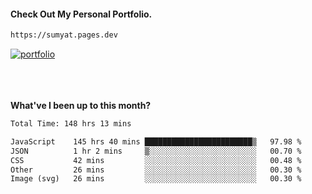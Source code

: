 #### Check Out My Personal Portfolio.
````bash
https://sumyat.pages.dev
````

<a href='https://sumyat.pages.dev/'>
    <img src='https://github.com/sumyat-aung/sumyat-aung/assets/108873224/c9b4f2be-c585-4dd3-84e1-692c3854a6d8' alt='portfolio' align='center' />
</a>


<br />
<br />


<br />
<br />

**What've I been up to this month?**

<!--START_SECTION:waka-->

```txt
Total Time: 148 hrs 13 mins

JavaScript    145 hrs 40 mins ████████████████████████▒   97.98 %
JSON          1 hr 2 mins     ▒░░░░░░░░░░░░░░░░░░░░░░░░   00.70 %
CSS           42 mins         ░░░░░░░░░░░░░░░░░░░░░░░░░   00.48 %
Other         26 mins         ░░░░░░░░░░░░░░░░░░░░░░░░░   00.30 %
Image (svg)   26 mins         ░░░░░░░░░░░░░░░░░░░░░░░░░   00.30 %
```

<!--END_SECTION:waka-->




